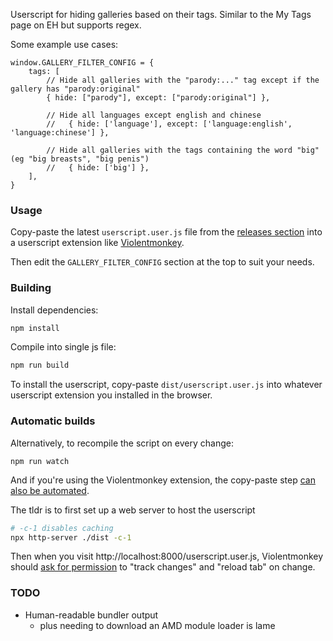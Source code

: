 Userscript for hiding galleries based on their tags. Similar to the My Tags page on EH but supports regex.

Some example use cases:

```
window.GALLERY_FILTER_CONFIG = {
    tags: [
        // Hide all galleries with the "parody:..." tag except if the gallery has "parody:original"
        { hide: ["parody"], except: ["parody:original"] },

        // Hide all languages except english and chinese
        //   { hide: ['language'], except: ['language:english', 'language:chinese'] },

        // Hide all galleries with the tags containing the word "big" (eg "big breasts", "big penis")
        //   { hide: ['big'] },
    ],
}
```

### Usage

Copy-paste the latest `userscript.user.js` file from the [releases section](https://github.com/anon962/gallery-filter/releases/) into a userscript extension like [Violentmonkey](https://violentmonkey.github.io/get-it/).

Then edit the `GALLERY_FILTER_CONFIG` section at the top to suit your needs.

### Building

Install dependencies:

```bash
npm install
```

Compile into single js file:

```bash
npm run build
```

To install the userscript, copy-paste `dist/userscript.user.js` into whatever userscript extension you installed in the browser.

### Automatic builds

Alternatively, to recompile the script on every change:

```
npm run watch
```

And if you're using the Violentmonkey extension, the copy-paste step [can also be automated](https://violentmonkey.github.io/posts/how-to-edit-scripts-with-your-favorite-editor/#install-a-local-script).

The tldr is to first set up a web server to host the userscript

```bash
# -c-1 disables caching
npx http-server ./dist -c-1
```

Then when you visit http://localhost:8000/userscript.user.js, Violentmonkey should [ask for permission](https://github.com/anon962/gallery-filter/assets/80538688/008959fc-a00e-4a80-b0ee-5664c41aa790) to "track changes" and "reload tab" on change.

### TODO

-   Human-readable bundler output
    -   plus needing to download an AMD module loader is lame
